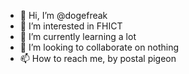 - 👋 Hi, I’m @dogefreak
- 👀 I’m interested in FHICT
- 🌱 I’m currently learning a lot
- 💞️ I’m looking to collaborate on nothing
- 📫 How to reach me, by postal pigeon

<!---
dogefreak/dogefreak is a ✨ special ✨ repository because its `README.md` (this file) appears on your GitHub profile.
You can click the Preview link to take a look at your changes.
--->
